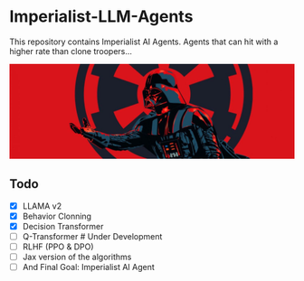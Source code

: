 # Imperialist-LLM-Agents

This repository contains Imperialist AI Agents. Agents that can hit with a higher rate than clone troopers...



![alt text](img/1500x500.jpg)



## Todo

- [x] LLAMA v2
- [x] Behavior Clonning
- [x] Decision Transformer
- [ ] Q-Transformer # Under Development
- [ ] RLHF (PPO & DPO)
- [ ] Jax version of the algorithms
- [ ] And Final Goal: Imperialist AI Agent
